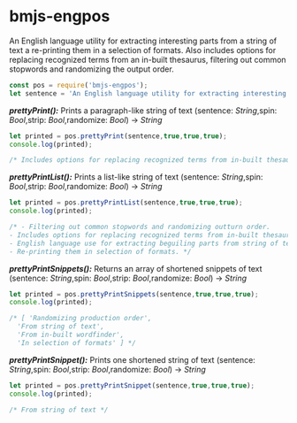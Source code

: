 # bmjs-engpos
An English language utility for extracting interesting parts from a string of text a re-printing them in a selection of formats. Also includes options for replacing recognized terms from an in-built thesaurus, filtering out common stopwords and randomizing the output order.

```javascript
const pos = require('bmjs-engpos');
let sentence = 'An English language utility for extracting interesting parts from a string of text and re-printing them in a selection of formats. Also includes options for replacing recognized terms from an in-built thesaurus, filtering out common stopwords and randomizing the output order.';
```
***prettyPrint():*** Prints a paragraph-like string of text (sentence: *String*,spin: *Bool*,strip: *Bool*,randomize: *Bool*) -> *String*
```javascript
let printed = pos.prettyPrint(sentence,true,true,true);
console.log(printed);

/* Includes options for replacing recognized terms from in-built thesaurus. English language advantageousness for extracting thought-provoking parts from string of text. Re-printing them in selection of formats. Filtering out common stopwords and randomizing manufacturing order. */
```
***prettyPrintList():*** Prints a list-like string of text (sentence: *String*,spin: *Bool*,strip: *Bool*,randomize: *Bool*) -> *String*
```javascript
let printed = pos.prettyPrintList(sentence,true,true,true);
console.log(printed);

/* - Filtering out common stopwords and randomizing outturn order.
- Includes options for replacing recognized terms from in-built thesaurus.
- English language use for extracting beguiling parts from string of text.
- Re-printing them in selection of formats. */
```
***prettyPrintSnippets():*** Returns an array of shortened snippets of text (sentence: *String*,spin: *Bool*,strip: *Bool*,randomize: *Bool*) -> *String*
```javascript
let printed = pos.prettyPrintSnippets(sentence,true,true,true);
console.log(printed);

/* [ 'Randomizing production order',
  'From string of text',
  'From in-built wordfinder',
  'In selection of formats' ] */
```
***prettyPrintSnippet():*** Prints one shortened string of text (sentence: *String*,spin: *Bool*,strip: *Bool*,randomize: *Bool*) -> *String*
```javascript
let printed = pos.prettyPrintSnippet(sentence,true,true,true);
console.log(printed);

/* From string of text */
```
